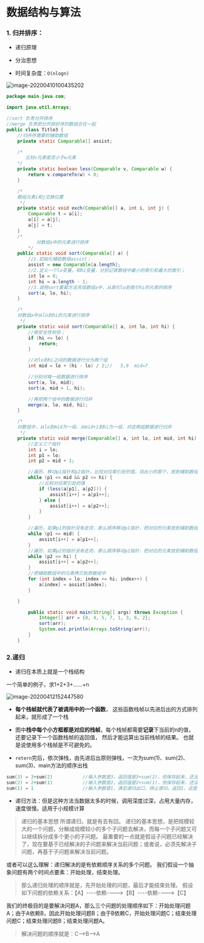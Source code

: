 # 数据结构与算法

### 1. 归并排序：

- 递归原理
- 分治思想

- 时间复杂度：`O(nlogn)`



![image-20200410100435202](C:\Users\23108\Desktop\Java图片\image-20200410100435202.png)

```java
package main.java.com;

import java.util.Arrays;

//sort 负责分开排序
//merge 负责把分开排好序的数组合在一起
public class Title3 {
    //归并所需要的辅助数组
    private static Comparable[] assist;

    /*
       比较v元素是否小于w元素
    */
    private static boolean less(Comparable v, Comparable w) {
        return v.compareTo(w) < 0;
    }

    /*
    数组元素i和j交换位置
     */
    private static void exch(Comparable[] a, int i, int j) {
        Comparable t = a[i];
        a[i] = a[j];
        a[j] = t;
    }
    /*
           对数组a中的元素进行排序
        */
    public static void sort(Comparable[] a) {
        //1.初始化辅助数组assist；
        assist = new Comparable[a.length];
        //2.定义一个lo变量，和hi变量，分别记录数组中最小的索引和最大的索引；
        int lo = 0;
        int hi = a.length - 1;
        //3.调用sort重载方法完成数组a中，从索引lo到索引hi的元素的排序
        sort(a, lo, hi);
    }

    /*
    对数组a中从lo到hi的元素进行排序
     */
    private static void sort(Comparable[] a, int lo, int hi) {
        //做安全性校验；
        if (hi <= lo) {
            return;
        }

        //对lo到hi之间的数据进行分为两个组
        int mid = lo + (hi - lo) / 2;//   5,9  mid=7

        //分别对每一组数据进行排序
        sort(a, lo, mid);
        sort(a, mid + 1, hi);

        //再把两个组中的数据进行归并
        merge(a, lo, mid, hi);
    }

    /*
    对数组中，从lo到mid为一组，从mid+1到hi为一组，对这两组数据进行归并
     */
    private static void merge(Comparable[] a, int lo, int mid, int hi) {
        //定义三个指针
        int i = lo;
        int p1 = lo;
        int p2 = mid + 1;

        //遍历，移动p1指针和p2指针，比较对应索引处的值，找出小的那个，放到辅助数组的对应索引处
        while (p1 <= mid && p2 <= hi) {
            //比较对应索引处的值
            if (less(a[p1], a[p2])) {
                assist[i++] = a[p1++];
            } else {
                assist[i++] = a[p2++];
            }
        }

        //遍历，如果p1的指针没有走完，那么顺序移动p1指针，把对应的元素放到辅助数组的对应索引处
        while (p1 <= mid) {
            assist[i++] = a[p1++];
        }
        //遍历，如果p2的指针没有走完，那么顺序移动p2指针，把对应的元素放到辅助数组的对应索引处
        while (p2 <= hi) {
            assist[i++] = a[p2++];
        }
        //把辅助数组中的元素拷贝到原数组中
        for (int index = lo; index <= hi; index++) {
            a[index] = assist[index];
        }

    }

        public static void main(String[] args) throws Exception {
            Integer[] arr = {8, 4, 5, 7, 1, 3, 6, 2};
            sort(arr);
            System.out.println(Arrays.toString(arr));
        }
    }
```



### 2.递归

- 递归在本质上就是一个栈结构

一个简单的例子，求1+2+3+......+n

![image-20200412152447580](C:/Users/23108/Desktop/Java图片/image-20200412152447580.png)

- **每个栈帧就代表了被调用中的一个函数**， 这些函数栈帧以先进后出的方式排列起来，就形成了一个栈

- 图中**栈中每个小方框都是对应的栈帧**，每个栈帧都需要**记录**下当前的n的值， 还要记录下一个函数栈帧的返回值， 然后才能运算出当前栈帧的结果。 也就是说使用多个栈帧是不可避免的。
- `retern`完后，依次弹栈，由先进后出原则弹栈，一次为sum(1)、sum(2)、sum(3)、main方法的顺序出栈

```c
sum(3) = 3+sum(2)           //输入参数是3，返回值是3+sum(2)，但保存起来，还没有返回输出
sum(2) = 2+sum(1)           //输入参数是2，返回值是2+sum(1)，但保存起来，还没有返回输出
sum(1) = 1                  //输入参数是1，满足递归出口，停止递归，返回1，这是最后一个递归执行元素，								却第一个返回值，与栈的  *先进后出*  如出一辙                                                                           
```



- 递归方法：但是这种方法当数据太多的时候，调用深度过深，占用大量内存，速度很慢。适用于小规模计算

> 递归的基本思想
> 所谓递归，就是有去有回。
> 递归的基本思想，是把规模较大的一个问题，分解成规模较小的多个子问题去解决，而每一个子问题又可以继续拆分成多个更小的子问题。
> 最重要的一点就是假设子问题已经解决了，现在要基于已经解决的子问题来解决当前问题；或者说，必须先解决子问题，再基于子问题来解决当前问题。

或者可以这么理解：递归解决的是有依赖顺序关系的多个问题。
我们假设一个抽象问题有两个时间点要素：开始处理，结束处理。

> 那么递归处理的顺序就是，先开始处理的问题，最后才能结束处理。
> 假设如下问题的依赖关系：【A】----依赖---->【B】----依赖---->【C】


我们的终极目的是要解决问题A，那么三个问题的处理顺序如下：开始处理问题A；由于A依赖B，因此开始处理问题B；由于B依赖C，开始处理问题C；结束处理问题C；结束处理问题B；结束处理问题A。

> 解决问题的顺序就是：C-->B-->A